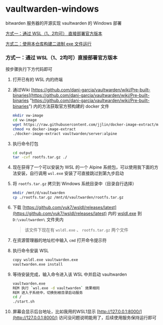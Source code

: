 # vaultwarden-windows

bitwarden 服务器的开源实现 vaultwarden 的 Windows 部署

[方式一：通过 WSL（1、2均可） 直接部署官方版本](#方式一：通过-WSL（1、2均可）直接部署官方版本)

[方式二：使用本仓库构建二进制 exe 文件运行]()

### 方式一：通过 WSL（1、2均可）直接部署官方版本

按步骤执行下方代码即可

1. 打开已有的 WSL 内的终端
2. 通过Wiki [https://github.com/dani-garcia/vaultwarden/wiki/Pre-built-binaries](https://github.com/dani-garcia/vaultwarden/wiki/Pre-built-binaries "https://github.com/dani-garcia/vaultwarden/wiki/Pre-built-binaries") 内的方法获取官方预构建的 docker 文件

   ```bash
   mkdir vw-image
   cd vw-image
   wget https://raw.githubusercontent.com/jjlin/docker-image-extract/main/docker-image-extract
   chmod +x docker-image-extract
   ./docker-image-extract vaultwarden/server:alpine
   ```
3. 执行命令打包

   ```bash
   cd output
   tar -cvf rootfs.tar.gz ./
   ```
4. 现在获得了一个可以安装为 WSL 的一个 Alpine 系统包，可以使用我下面的方法安装，自行调用 `wsl.exe` 安装了可直接跳过到第九步启动
5. 将 `rootfs.tar.gz` 拷贝到 Windows 系统目录中（目录自行选择）

   ```bash
   mkdir /mnt/d/vaultwarden
   cp ./rootfs.tar.gz /mnt/d/vaultwarden/rootfs.tar.gz
   ```
6. 下载 [https://github.com/yuk7/wsldl/releases/latest](https://github.com/yuk7/wsldl/releases/latest) 内的 [wsldl.exe](https://github.com/yuk7/wsldl/releases/download/22020900/wsldl.exe) 到 `D:\vaultwarden\` 文件夹内

   > 该文件下现在有 `wsldl.exe` 、 `rootfs.tar.gz` 两个文件
   >
7. 在资源管理器的地址栏中输入 `cmd` 打开命令提示符
8. 执行命令安装 WSL

   ```bash
   copy wsldl.exe vaultwarden.exe
   vaultwarden.exe install
   ```
9. 等待安装完成，输入命令进入该 WSL 中并启动 vaultwarden

   ```bash
   vaultwarden.exe
   REM 执行 `wsl.exe -d vaultwarden` 效果相同
   REM 进入子系统中，切换到根目录启动服务
   cd /
   ./start.sh
   ```
10. 屏幕会显示后台地址，比如我用的WSL1显示 [http://127.0.0.1:8000/](http://127.0.0.1:8000/) 访问没问题说明能用了，后续使用服务保持运行即可
